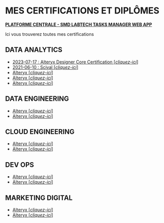 # MES CERTIFICATIONS ET DIPLÔMES

[**PLATFORME CENTRALE - SMD LABTECH TASKS MANAGER WEB APP**](https://lookerstudio.google.com/u/0/reporting/15699df7-d3bd-4b0f-8834-647745c6f882/page/p_khucsd4had)  

Ici vous trouverez toutes mes certifications

## DATA ANALYTICS
- [2023-07-17 : Alteryx Designer Core Certification [*cliquez-ici*]](https://www.credly.com/badges/a35bc2bc-8641-4461-979b-264bd2385d51/linked_in?t=ryathr)
- [2021-06-10 : Scival [*cliquez-ici*]](https://www.credential.net/727bbd2e-bfec-4ce2-a52f-66ebd7871f77#gs.5dm3h8)
- [Alteryx [*cliquez-ici*]](https://earth.google.com/web)
- [Alteryx [*cliquez-ici*]](https://earth.google.com/web)
- [Alteryx [*cliquez-ici*]](https://earth.google.com/web)


## DATA ENGINEERING
- [Alteryx [*cliquez-ici*]](https://earth.google.com/web)
- [Alteryx [*cliquez-ici*]](https://earth.google.com/web)

## CLOUD ENGINEERING
- [Alteryx [*cliquez-ici*]](https://earth.google.com/web)
- [Alteryx [*cliquez-ici*]](https://earth.google.com/web)

## DEV OPS
- [Alteryx [*cliquez-ici*]](https://earth.google.com/web)
- [Alteryx [*cliquez-ici*]](https://earth.google.com/web)

## MARKETING DIGITAL
- [Alteryx [*cliquez-ici*]](https://earth.google.com/web)
- [Alteryx [*cliquez-ici*]](https://earth.google.com/web)
